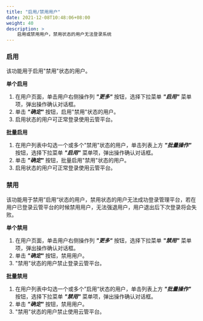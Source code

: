 ```yaml
---
title: "启用/禁用用户"
date: 2021-12-08T10:48:06+08:00
weight: 40
description: >
    启用或禁用用户，禁用状态的用户无法登录系统
---
```


### 启用

该功能用于启用"禁用"状态的用户。

**单个启用**

1. 在用户页面，单击用户右侧操作列 **_"更多"_** 按钮，选择下拉菜单 **_"启用"_** 菜单项，弹出操作确认对话框。
2. 单击 **_"确定"_** 按钮，启用"禁用"状态的用户。
3. 启用状态的用户可正常登录使用云管平台。

**批量启用**

1. 在用户列表中勾选一个或多个"禁用"状态的用户，单击列表上方 **_"批量操作"_** 按钮，选择下拉菜单 **_"启用"_** 菜单项，弹出操作确认对话框。
2. 单击 **_"确定"_** 按钮，批量启用"禁用"状态的用户。
3. 启用状态的用户可正常登录使用云管平台。

### 禁用

该功能用于禁用”启用“状态的用户，禁用状态的用户无法成功登录管理平台，若在用户已登录云管平台的时候禁用用户，无法强退用户，用户退出后下次登录将会失败。

**单个禁用**

1. 在用户页面，单击用户右侧操作列 **_"更多"_** 按钮，选择下拉菜单 **_"禁用"_** 菜单项，弹出操作确认对话框。
2. 单击 **_"确定"_** 按钮，禁用用户。
3. "禁用"状态的用户禁止登录云管平台。

**批量禁用**

1. 在用户列表中勾选一个或多个”启用“状态的用户，单击列表上方 **_"批量操作"_** 按钮，选择下拉菜单 **_"禁用"_** 菜单项，弹出操作确认对话框。
2. 单击 **_"确定"_** 按钮，禁用用户。
3. "禁用"状态的用户禁止使用云管平台。